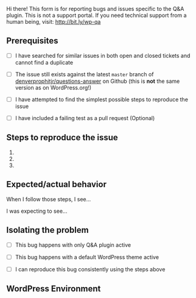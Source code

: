 Hi there! This form is for reporting bugs and issues specific to the Q&A plugin. This is not a support portal. If you need technical support from a human being, visit: http://bit.ly/wp-qa

<!-- Usage questions can also be directed to the public support forum here: https://wordpress.org/support/plugin/woocommerce, unless this is a question about a premium extension in which case you should use the helpdesk. -->

<!-- If you have a feature request, submit it to: http://ideas.woocommerce.com/forums/133476-woocommerce -->

<!-- Please be as descriptive as possible; issues lacking the below details, or for any other reason than to report a bug, may be closed without action. -->



## Prerequisites

<!-- Mark completed items with an [x] -->

- [ ] I have searched for similar issues in both open and closed tickets and cannot find a duplicate
- [ ] The issue still exists against the latest `master` branch of [denverprophitjr/questions-answer](https://github.com/denverprophitjr/questions-answer) on Github (this is **not** the same version as on WordPress.org!)
- [ ] I have attempted to find the simplest possible steps to reproduce the issue
- [ ] I have included a failing test as a pull request (Optional)



## Steps to reproduce the issue

<!-- We need to be able to reproduce the bug in order to fix it so please be descriptive! -->

1.
2.
3.



## Expected/actual behavior

When I follow those steps, I see...

I was expecting to see...



## Isolating the problem

<!-- Mark completed items with an [x] -->

- [ ] This bug happens with only Q&A plugin active
- [ ] This bug happens with a default WordPress theme active
- [ ] I can reproduce this bug consistently using the steps above



## WordPress Environment


